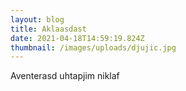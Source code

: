 ```yaml
---
layout: blog
title: Aklaasdast
date: 2021-04-18T14:59:19.824Z
thumbnail: /images/uploads/djujic.jpg
---
```

Aventerasd uhtapjim niklaf